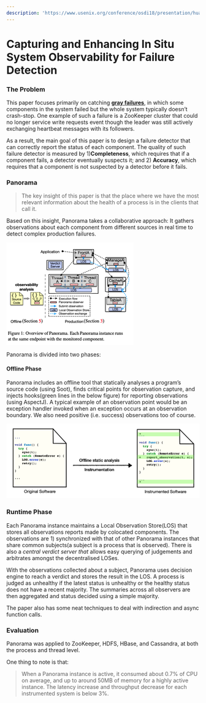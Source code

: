 ```yaml
---
description: 'https://www.usenix.org/conference/osdi18/presentation/huang'
---
```


# Capturing and Enhancing In Situ System Observability for Failure Detection

### The Problem 

This paper focuses primarily on catching [**gray failures**](https://xzhu0027.gitbook.io/blog/), in which some components in the system failed but the whole system typically doesn’t crash-stop. One example of such a failure is a ZooKeeper cluster that could no longer service write requests event though the leader was still actively exchanging heartbeat messages with its followers. 

As a result, the main goal of this paper is to design a failure detector that can correctly report the status of each component. The quality of such failure detector is measured by 1\)**Completeness**, which requires that if a component fails, a detector eventually suspects it; and 2\) **Accuracy**, which requires that a component is not suspected by a detector before it fails. 

### Panorama 

> The key insight of this paper is that the place where we have the most relevant information about the health of a process is in the clients that call it.

Based on this insight, Panorama takes a collaborative approach: It gathers observations about each component from different sources in real time to detect complex production failures. 

![](../../.gitbook/assets/screen-shot-2020-03-22-at-1.46.16-am.png)

Panorama is divided into two phases: 

#### Offline Phase

Panorama includes an offline tool that statically analyses a program’s source code \(using Soot\), finds critical points for observation capture, and injects hooks\(green lines in the below figure\) for reporting observations \(using AspectJ\). A typical example of an observation point would be an exception handler invoked when an exception occurs at an observation boundary. We also need positive \(i.e. success\) observations too of course.

![](../../.gitbook/assets/screen-shot-2020-03-22-at-2.11.20-am.png)

### Runtime Phase

Each Panorama instance maintains a Local Observation Store\(LOS\) that stores all observations reports made by colocated components. The observations are 1\) synchronized with that of other Panorama instances that share common subjects\(a subject is a process that is observed\). There is also a _central verdict server that_ allows easy querying of judgements and arbitrates amongst the decentralised LOSes.

With the observations collected about a subject, Panorama uses decision engine to reach a verdict and stores the result in the LOS. A process is judged as unhealthy if the latest status is unhealthy or the healthy status does not have a recent majority. The summaries across all observers are then aggregated and status decided using a simple majority.

The paper also has some neat techniques to deal with indirection and async function calls.

### Evaluation

Panorama was applied to ZooKeeper, HDFS, HBase, and Cassandra, at both the process and thread level. 

One thing to note is that:

> When a Panorama instance is active, it consumed about 0.7% of CPU on average, and up to around 50MB of memory for a highly active instance. The latency increase and throughput decrease for each instrumented system is below 3%.






